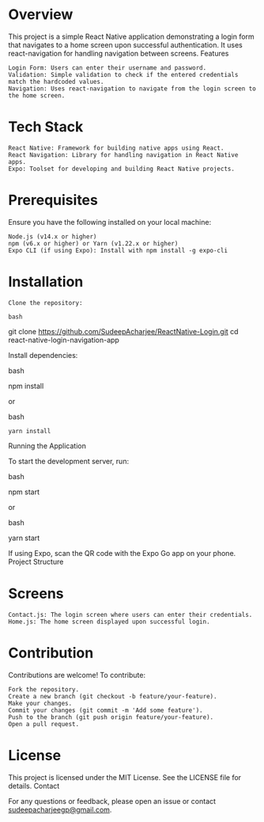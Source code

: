 
# Overview

This project is a simple React Native application demonstrating a login form that navigates to a home screen upon successful authentication. It uses react-navigation for handling navigation between screens.
Features

    Login Form: Users can enter their username and password.
    Validation: Simple validation to check if the entered credentials match the hardcoded values.
    Navigation: Uses react-navigation to navigate from the login screen to the home screen.

# Tech Stack

    React Native: Framework for building native apps using React.
    React Navigation: Library for handling navigation in React Native apps.
    Expo: Toolset for developing and building React Native projects.

# Prerequisites

Ensure you have the following installed on your local machine:

    Node.js (v14.x or higher)
    npm (v6.x or higher) or Yarn (v1.22.x or higher)
    Expo CLI (if using Expo): Install with npm install -g expo-cli

# Installation

    Clone the repository:

    bash

git clone https://github.com/SudeepAcharjee/ReactNative-Login.git
cd react-native-login-navigation-app

Install dependencies:

bash

npm install

or

bash

    yarn install

Running the Application

To start the development server, run:

bash

npm start

or

bash

yarn start

If using Expo, scan the QR code with the Expo Go app on your phone.
Project Structure



# Screens

    Contact.js: The login screen where users can enter their credentials.
    Home.js: The home screen displayed upon successful login.

# Contribution

Contributions are welcome! To contribute:

    Fork the repository.
    Create a new branch (git checkout -b feature/your-feature).
    Make your changes.
    Commit your changes (git commit -m 'Add some feature').
    Push to the branch (git push origin feature/your-feature).
    Open a pull request.

# License

This project is licensed under the MIT License. See the LICENSE file for details.
Contact

For any questions or feedback, please open an issue or contact sudeepacharjeegp@gmail.com.